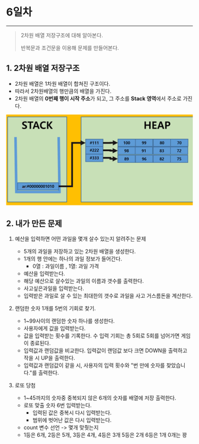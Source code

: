# 6일차

---

> 2차원 배열 저장구조에 대해 알아본다.
>
> 반복문과 조건문을 이용해 문제를 만들어본다. 



## 1. 2차원 배열 저장구조 

   + 2차원 배열은 1차원 배열이 합쳐진 구조이다. 
   + 따라서 2차원배열의 행만큼의 배열을 가진다. 
   + 2차원 배열의 **0번째 행이 시작 주소**가 되고, 그 주소를 **Stack 영역**에서 주소로 가진다. 

   ![2차원배열 저장구조](images/2차원배열저장구조.png)

## 2. **내가 만든 문제**

   1. 예산을 입력하면 어떤 과일을 몇개 살수 있는지 알려주는 문제

      + 5개의 과일을 저장하고 있는 2차원 배열을 생성한다. 
      + 1개의 행 안에는 하나의 과일 정보가 들어간다. 
        + 0열 : 과일이름 ,   1열: 과일 가격
      + 예산을 입력받는다. 
      + 해당 예산으로 살수있는 과일의 이름과 갯수를 출력한다. 
      + 사고싶은과일을 입력받는다. 
      + 입력받은 과일로 살 수 있는 최대한의 갯수로 과일을 사고 거스름돈을 계산한다. 
   2. 랜덤한 숫자 1개를 5번의 기회로 찾기.

      + 1~99사이의 랜덤한 숫자 하나를 생성한다.
      + 사용자에게 값을 입력받는다. 
      + 값을 입력받는 횟수를 기록한다. 수 입력 기회는 총 5회로 5회를 넘어가면 게임이 종료된다.
      + 입력값과 랜덤값을 비교한다. 입력값이 랜덤값 보다 크면 DOWN을 출력하고 작을 시 UP을 출력한다.
      + 입력값과 랜덤값이 같을 시, 사용자의 입력 횟수와 "번 만에 숫자를 찾았습니다."를 출력한다.
   3. 로또 당첨
      + 1~45까지의 숫자중 중복되지 않은 6개의 숫자를 배열에 저장 출력한다.
      + 로또 맞출 숫자 6번 입력받는다.
        + 입력된 값은 중복시 다시 입력받는다. 
        + 범위에 벗어난 값은 다시 입력받는다.
      + count 변수 선언 -> 몇개 맞췃는지 
      + 1등은 6개, 2등은 5개, 3등은 4개, 4등은 3개 5등은 2개 6등은 1개 0개는 꽝
